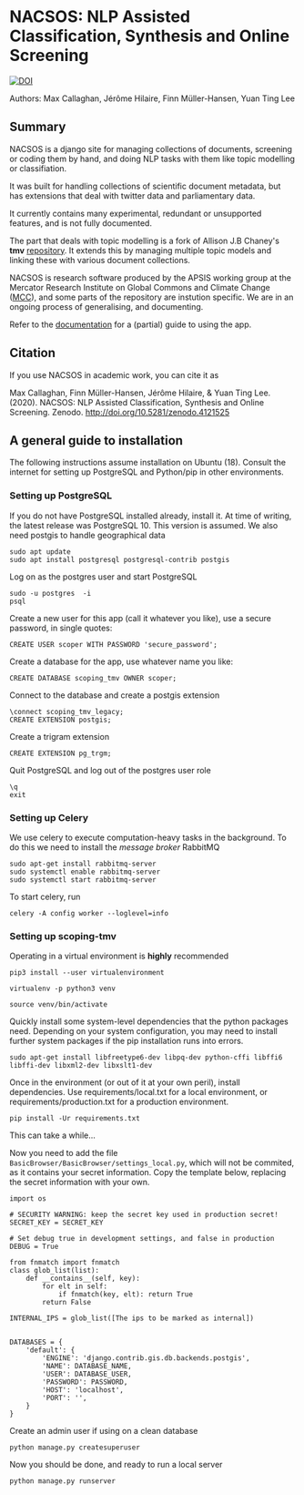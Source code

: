 # NACSOS: NLP Assisted Classification, Synthesis and Online Screening

[![DOI](https://zenodo.org/badge/DOI/10.5281/zenodo.4121525.svg)](https://doi.org/10.5281/zenodo.4121525)

Authors: Max Callaghan, Jérôme Hilaire, Finn Müller-Hansen, Yuan Ting Lee

## Summary

NACSOS is a django site for managing collections of documents, screening or coding them by hand, and doing NLP tasks with them like topic modelling or classifiation.

It was built for handling collections of scientific document metadata, but has extensions that deal with twitter data and parliamentary data.

It currently contains many experimental, redundant or unsupported features, and is not fully documented.

The part that deals with topic modelling is a fork of Allison J.B Chaney's **tmv** [repository](https://github.com/blei-lab/tmv). It extends this by managing multiple topic models and linking these with various document collections.

NACSOS is research software produced by the APSIS working group at the Mercator Research Institute on Global Commons and Climate Change ([MCC](https://www.mcc-berlin.net/)), and some parts of the repository are instution specific. We are in an ongoing process of generalising, and documenting.

Refer to the [documentation](https://github.com/mcallaghan/tmv/wiki/Scoping-Documentation) for a (partial) guide to using the app.

## Citation

If you use NACSOS in academic work, you can cite it as

Max Callaghan, Finn Müller-Hansen, Jérôme Hilaire, & Yuan Ting Lee. (2020). NACSOS: NLP Assisted Classification, Synthesis and Online Screening. Zenodo. http://doi.org/10.5281/zenodo.4121525


## A general guide to installation

The following instructions assume installation on Ubuntu (18). Consult the internet for setting up PostgreSQL and Python/pip in other environments.

### Setting up PostgreSQL

If you do not have PostgreSQL installed already, install it. At time of writing, the latest release was PostgreSQL 10. This version is assumed. We also need postgis to handle geographical data

```
sudo apt update
sudo apt install postgresql postgresql-contrib postgis
```

Log on as the postgres user and start PostgreSQL
```
sudo -u postgres  -i
psql
```

Create a new user for this app (call it whatever you like), use a secure password, in single quotes:
```
CREATE USER scoper WITH PASSWORD 'secure_password';
```

Create a database for the app, use whatever name you like:
```
CREATE DATABASE scoping_tmv OWNER scoper;
```

Connect to the database and create a postgis extension

```
\connect scoping_tmv_legacy;
CREATE EXTENSION postgis;
```

Create a trigram extension

```
CREATE EXTENSION pg_trgm;
```

Quit PostgreSQL and log out of the postgres user role

```
\q
exit
```

### Setting up Celery
We use celery to execute computation-heavy tasks in the background.
To do this we need to install the *message broker* RabbitMQ

```
sudo apt-get install rabbitmq-server
sudo systemctl enable rabbitmq-server
sudo systemctl start rabbitmq-server
```

To start celery, run

```
celery -A config worker --loglevel=info
```

### Setting up scoping-tmv

Operating in a virtual environment is **highly** recommended

```
pip3 install --user virtualenvironment

virtualenv -p python3 venv

source venv/bin/activate
```

Quickly install some system-level dependencies that the python packages need. Depending on your system configuration, you may need to install further system packages if the pip installation runs into errors.

```
sudo apt-get install libfreetype6-dev libpq-dev python-cffi libffi6 libffi-dev libxml2-dev libxslt1-dev
```

Once in the environment (or out of it at your own peril), install dependencies. Use requirements/local.txt for a local environment, or requirements/production.txt for a production environment.

```
pip install -Ur requirements.txt
```

This can take a while...

Now you need to add the file `BasicBrowser/BasicBrowser/settings_local.py`, which will not be commited, as it contains your secret information. Copy the template below, replacing the secret information with your own.

```
import os

# SECURITY WARNING: keep the secret key used in production secret!
SECRET_KEY = SECRET_KEY

# Set debug true in development settings, and false in production
DEBUG = True

from fnmatch import fnmatch
class glob_list(list):
    def __contains__(self, key):
        for elt in self:
            if fnmatch(key, elt): return True
        return False

INTERNAL_IPS = glob_list([The ips to be marked as internal])


DATABASES = {
    'default': {
        'ENGINE': 'django.contrib.gis.db.backends.postgis',
        'NAME': DATABASE_NAME,
        'USER': DATABASE_USER,
        'PASSWORD': PASSWORD,
        'HOST': 'localhost',
        'PORT': '',
    }
}

```

Create an admin user if using on a clean database

```
python manage.py createsuperuser
```

Now you should be done, and ready to run a local server

```
python manage.py runserver
```
